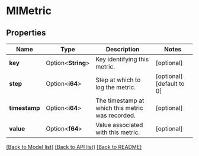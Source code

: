 # MlMetric

## Properties

Name | Type | Description | Notes
------------ | ------------- | ------------- | -------------
**key** | Option<**String**> | Key identifying this metric. | [optional]
**step** | Option<**i64**> | Step at which to log the metric. | [optional][default to 0]
**timestamp** | Option<**i64**> | The timestamp at which this metric was recorded. | [optional]
**value** | Option<**f64**> | Value associated with this metric. | [optional]

[[Back to Model list]](../README.md#documentation-for-models) [[Back to API list]](../README.md#documentation-for-api-endpoints) [[Back to README]](../README.md)


